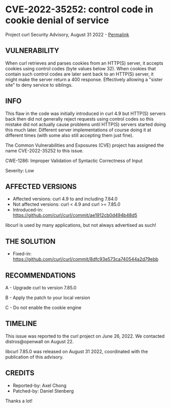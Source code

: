 CVE-2022-35252: control code in cookie denial of service
========================================================

Project curl Security Advisory, August 31 2022 -
[Permalink](https://curl.se/docs/CVE-2022-35252.html)

VULNERABILITY
-------------

When curl retrieves and parses cookies from an HTTP(S) server, it accepts
cookies using control codes (byte values below 32). When cookies that contain
such control codes are later sent back to an HTTP(S) server, it might make the
server return a 400 response. Effectively allowing a "sister site" to deny
service to siblings.

INFO
----

This flaw in the code was initially introduced in curl 4.9 but HTTP(S) servers
back then did not generally reject requests using control codes so this
mistake did not actually cause problems until HTTP(S) servers started doing
this much later. Different server implementations of course doing it at
different times (with some also still accepting them just fine).

The Common Vulnerabilities and Exposures (CVE) project has assigned the name
CVE-2022-35252 to this issue.

CWE-1286: Improper Validation of Syntactic Correctness of Input

Severity: Low

AFFECTED VERSIONS
-----------------

- Affected versions: curl 4.9 to and including 7.84.0
- Not affected versions: curl < 4.9 and curl >= 7.85.0
- Introduced-in: https://github.com/curl/curl/commit/ae1912cb0d494b48d5

libcurl is used by many applications, but not always advertised as such!

THE SOLUTION
------------

- Fixed-in: https://github.com/curl/curl/commit/8dfc93e573ca740544a2d79ebb

RECOMMENDATIONS
--------------

 A - Upgrade curl to version 7.85.0

 B - Apply the patch to your local version
 
 C - Do not enable the cookie engine
 
TIMELINE
--------

This issue was reported to the curl project on June 26, 2022. We contacted
distros@openwall on August 22.

libcurl 7.85.0 was released on August 31 2022, coordinated with the
publication of this advisory.

CREDITS
-------

- Reported-by: Axel Chong
- Patched-by: Daniel Stenberg

Thanks a lot!
